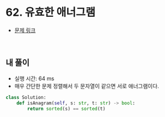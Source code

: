 # 62. 유효한 애너그램

- [문제 링크](https://leetcode.com/problems/valid-anagram/)

<br>

## 내 풀이

- 실행 시간: 64 ms
- 매우 간단한 문제 정렬해서 두 문자열이 같으면 서로 애너그램이다.

```python
class Solution:
    def isAnagram(self, s: str, t: str) -> bool:
        return sorted(s) == sorted(t)
```
